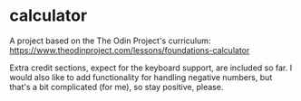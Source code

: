 # calculator

A project based on the The Odin Project's curriculum: https://www.theodinproject.com/lessons/foundations-calculator

Extra credit sections, expect for the keyboard support, are included so far. I would also like to add functionality for handling negative numbers, but that's a bit complicated (for me), so stay positive, please.

